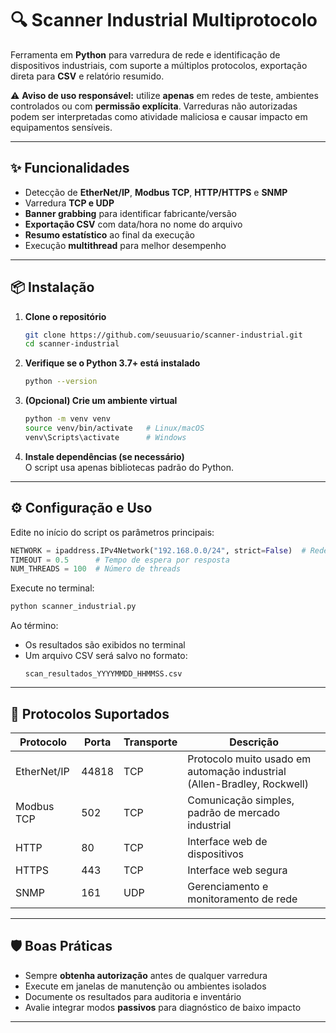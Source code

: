 
# 🔍 Scanner Industrial Multiprotocolo

Ferramenta em **Python** para varredura de rede e identificação de dispositivos industriais, com suporte a múltiplos protocolos, exportação direta para **CSV** e relatório resumido.

⚠️ **Aviso de uso responsável:** utilize **apenas** em redes de teste, ambientes controlados ou com **permissão explícita**. Varreduras não autorizadas podem ser interpretadas como atividade maliciosa e causar impacto em equipamentos sensíveis.

---

## ✨ Funcionalidades
- Detecção de **EtherNet/IP**, **Modbus TCP**, **HTTP/HTTPS** e **SNMP**
- Varredura **TCP e UDP**
- **Banner grabbing** para identificar fabricante/versão
- **Exportação CSV** com data/hora no nome do arquivo
- **Resumo estatístico** ao final da execução
- Execução **multithread** para melhor desempenho

---

## 📦 Instalação

1. **Clone o repositório**
   ```bash
   git clone https://github.com/seuusuario/scanner-industrial.git
   cd scanner-industrial
   ```

2. **Verifique se o Python 3.7+ está instalado**
   ```bash
   python --version
   ```

3. **(Opcional) Crie um ambiente virtual**
   ```bash
   python -m venv venv
   source venv/bin/activate   # Linux/macOS
   venv\Scripts\activate      # Windows
   ```

4. **Instale dependências (se necessário)**  
   O script usa apenas bibliotecas padrão do Python.

---

## ⚙️ Configuração e Uso

Edite no início do script os parâmetros principais:

```python
NETWORK = ipaddress.IPv4Network("192.168.0.0/24", strict=False)  # Rede-alvo
TIMEOUT = 0.5      # Tempo de espera por resposta
NUM_THREADS = 100  # Número de threads
```

Execute no terminal:
```bash
python scanner_industrial.py
```

Ao término:
- Os resultados são exibidos no terminal
- Um arquivo CSV será salvo no formato:
  ```
  scan_resultados_YYYYMMDD_HHMMSS.csv
  ```

---

## 📡 Protocolos Suportados

| Protocolo   | Porta  | Transporte | Descrição |
|-------------|--------|-----------|-----------|
| EtherNet/IP | 44818  | TCP       | Protocolo muito usado em automação industrial (Allen-Bradley, Rockwell) |
| Modbus TCP  | 502    | TCP       | Comunicação simples, padrão de mercado industrial |
| HTTP        | 80     | TCP       | Interface web de dispositivos |
| HTTPS       | 443    | TCP       | Interface web segura |
| SNMP        | 161    | UDP       | Gerenciamento e monitoramento de rede |

---

## 🛡 Boas Práticas
- Sempre **obtenha autorização** antes de qualquer varredura
- Execute em janelas de manutenção ou ambientes isolados
- Documente os resultados para auditoria e inventário
- Avalie integrar modos **passivos** para diagnóstico de baixo impacto

---

